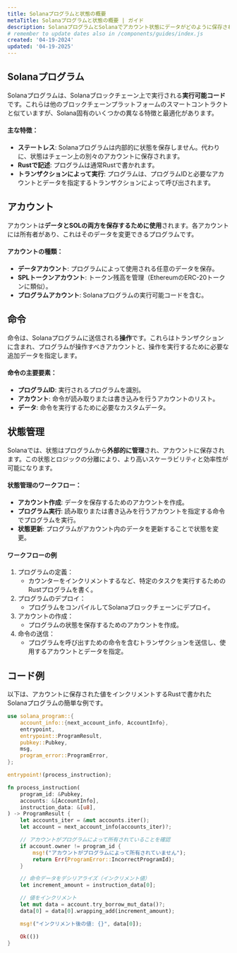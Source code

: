 ```yaml
---
title: Solanaプログラムと状態の概要
metaTitle: Solanaプログラムと状態の概要 | ガイド
description: SolanaプログラムとSolanaでアカウント状態にデータがどのように保存されるかについて学習します。
# remember to update dates also in /components/guides/index.js
created: '04-19-2024'
updated: '04-19-2025'
---
```


## Solanaプログラム
Solanaプログラムは、Solanaブロックチェーン上で実行される**実行可能コード**です。これらは他のブロックチェーンプラットフォームのスマートコントラクトと似ていますが、Solana固有のいくつかの異なる特徴と最適化があります。

#### 主な特徴：
- **ステートレス**: Solanaプログラムは内部的に状態を保存しません。代わりに、状態はチェーン上の別々のアカウントに保存されます。
- **Rustで記述**: プログラムは通常Rustで書かれます。
- **トランザクションによって実行**: プログラムは、プログラムIDと必要なアカウントとデータを指定するトランザクションによって呼び出されます。

## アカウント
アカウントは**データとSOLの両方を保存するために使用**されます。各アカウントには所有者があり、これはそのデータを変更できるプログラムです。

#### アカウントの種類：
- **データアカウント**: プログラムによって使用される任意のデータを保存。
- **SPLトークンアカウント**: トークン残高を管理（EthereumのERC-20トークンに類似）。
- **プログラムアカウント**: Solanaプログラムの実行可能コードを含む。

## 命令
命令は、Solanaプログラムに送信される**操作**です。これらはトランザクションに含まれ、プログラムが操作すべきアカウントと、操作を実行するために必要な追加データを指定します。

#### 命令の主要要素：
- **プログラムID**: 実行されるプログラムを識別。
- **アカウント**: 命令が読み取りまたは書き込みを行うアカウントのリスト。
- **データ**: 命令を実行するために必要なカスタムデータ。

## 状態管理
Solanaでは、状態はプログラムから**外部的に管理**され、アカウントに保存されます。この状態とロジックの分離により、より高いスケーラビリティと効率性が可能になります。

#### 状態管理のワークフロー：
- **アカウント作成**: データを保存するためのアカウントを作成。
- **プログラム実行**: 読み取りまたは書き込みを行うアカウントを指定する命令でプログラムを実行。
- **状態更新**: プログラムがアカウント内のデータを更新することで状態を変更。

#### ワークフローの例
1. プログラムの定義：
   - カウンターをインクリメントするなど、特定のタスクを実行するためのRustプログラムを書く。
2. プログラムのデプロイ：
   - プログラムをコンパイルしてSolanaブロックチェーンにデプロイ。
3. アカウントの作成：
   - プログラムの状態を保存するためのアカウントを作成。
4. 命令の送信：
   - プログラムを呼び出すための命令を含むトランザクションを送信し、使用するアカウントとデータを指定。

## コード例
以下は、アカウントに保存された値をインクリメントするRustで書かれたSolanaプログラムの簡単な例です。

```rust
use solana_program::{
    account_info::{next_account_info, AccountInfo},
    entrypoint,
    entrypoint::ProgramResult,
    pubkey::Pubkey,
    msg,
    program_error::ProgramError,
};

entrypoint!(process_instruction);

fn process_instruction(
    program_id: &Pubkey,
    accounts: &[AccountInfo],
    instruction_data: &[u8],
) -> ProgramResult {
    let accounts_iter = &mut accounts.iter();
    let account = next_account_info(accounts_iter)?;

    // アカウントがプログラムによって所有されていることを確認
    if account.owner != program_id {
        msg!("アカウントがプログラムによって所有されていません");
        return Err(ProgramError::IncorrectProgramId);
    }

    // 命令データをデシリアライズ（インクリメント値）
    let increment_amount = instruction_data[0];

    // 値をインクリメント
    let mut data = account.try_borrow_mut_data()?;
    data[0] = data[0].wrapping_add(increment_amount);

    msg!("インクリメント後の値: {}", data[0]);

    Ok(())
}
```